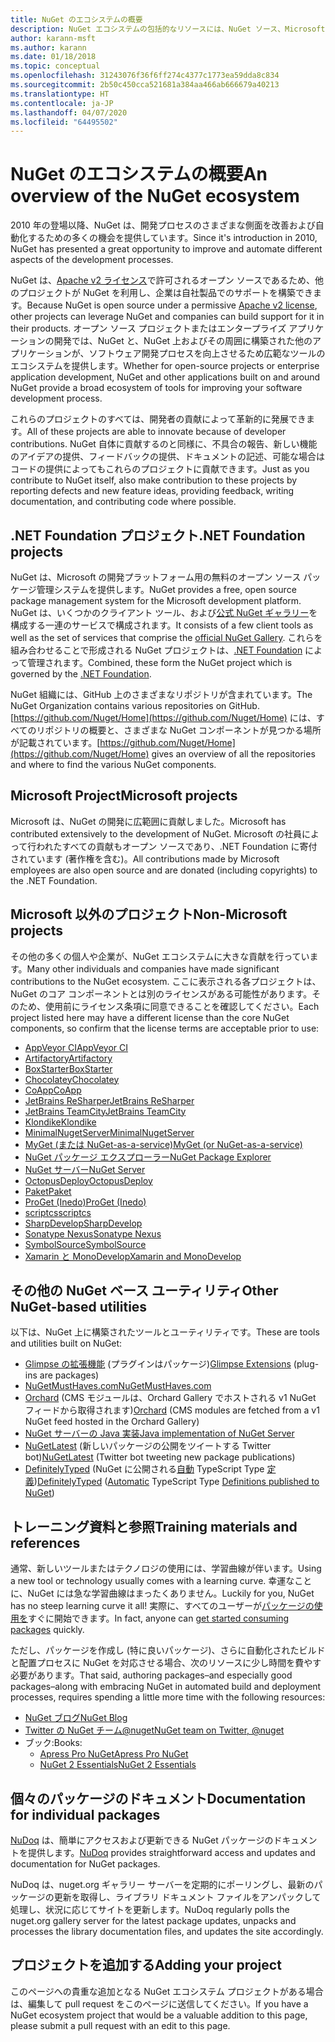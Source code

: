 ```yaml
---
title: NuGet のエコシステムの概要
description: NuGet エコシステムの包括的なリソースには、NuGet ソース、Microsoft 以外の NuGet プロジェクト、ユーティリティ、およびトレーニング資料が含まれます。
author: karann-msft
ms.author: karann
ms.date: 01/18/2018
ms.topic: conceptual
ms.openlocfilehash: 31243076f36f6ff274c4377c1773ea59dda8c834
ms.sourcegitcommit: 2b50c450cca521681a384aa466ab666679a40213
ms.translationtype: HT
ms.contentlocale: ja-JP
ms.lasthandoff: 04/07/2020
ms.locfileid: "64495502"
---
```

# <a name="an-overview-of-the-nuget-ecosystem"></a><span data-ttu-id="a329c-103">NuGet のエコシステムの概要</span><span class="sxs-lookup"><span data-stu-id="a329c-103">An overview of the NuGet ecosystem</span></span>

<span data-ttu-id="a329c-104">2010 年の登場以降、NuGet は、開発プロセスのさまざまな側面を改善および自動化するための多くの機会を提供しています。</span><span class="sxs-lookup"><span data-stu-id="a329c-104">Since it's introduction in 2010, NuGet has presented a great opportunity to improve and automate different aspects of the development processes.</span></span>

<span data-ttu-id="a329c-105">NuGet は、[Apache v2 ライセンス](http://choosealicense.com/licenses/apache/)で許可されるオープン ソースであるため、他のプロジェクトが NuGet を利用し、企業は自社製品でのサポートを構築できます。</span><span class="sxs-lookup"><span data-stu-id="a329c-105">Because NuGet is open source under a permissive [Apache v2 license](http://choosealicense.com/licenses/apache/), other projects can leverage NuGet and companies can build support for it in their products.</span></span> <span data-ttu-id="a329c-106">オープン ソース プロジェクトまたはエンタープライズ アプリケーションの開発では、NuGet と、NuGet 上およびその周囲に構築された他のアプリケーションが、ソフトウェア開発プロセスを向上させるため広範なツールのエコシステムを提供します。</span><span class="sxs-lookup"><span data-stu-id="a329c-106">Whether for open-source projects or enterprise application development, NuGet and other applications built on and around NuGet provide a broad ecosystem of tools for improving your software development process.</span></span>

<span data-ttu-id="a329c-107">これらのプロジェクトのすべては、開発者の貢献によって革新的に発展できます。</span><span class="sxs-lookup"><span data-stu-id="a329c-107">All of these projects are able to innovate because of developer contributions.</span></span> <span data-ttu-id="a329c-108">NuGet 自体に貢献するのと同様に、不具合の報告、新しい機能のアイデアの提供、フィードバックの提供、ドキュメントの記述、可能な場合はコードの提供によってもこれらのプロジェクトに貢献できます。</span><span class="sxs-lookup"><span data-stu-id="a329c-108">Just as you contribute to NuGet itself, also make contribution to these projects by reporting defects and new feature ideas, providing feedback, writing documentation, and contributing code where possible.</span></span>

## <a name="net-foundation-projects"></a><span data-ttu-id="a329c-109">.NET Foundation プロジェクト</span><span class="sxs-lookup"><span data-stu-id="a329c-109">.NET Foundation projects</span></span>

<span data-ttu-id="a329c-110">NuGet は、Microsoft の開発プラットフォーム用の無料のオープン ソース パッケージ管理システムを提供します。</span><span class="sxs-lookup"><span data-stu-id="a329c-110">NuGet provides a free, open source package management system for the Microsoft development platform.</span></span> <span data-ttu-id="a329c-111">NuGet は、いくつかのクライアント ツール、および[公式 NuGet ギャラリー](http://www.nuget.org)を構成する一連のサービスで構成されます。</span><span class="sxs-lookup"><span data-stu-id="a329c-111">It consists of a few client tools as well as the set of services that comprise the [official NuGet Gallery](http://www.nuget.org).</span></span> <span data-ttu-id="a329c-112">これらを組み合わせることで形成される NuGet プロジェクトは、[.NET Foundation](http://www.dotnetfoundation.org/) によって管理されます。</span><span class="sxs-lookup"><span data-stu-id="a329c-112">Combined, these form the NuGet project which is governed by the [.NET Foundation](http://www.dotnetfoundation.org/).</span></span>

<span data-ttu-id="a329c-113">NuGet 組織には、GitHub 上のさまざまなリポジトリが含まれています。</span><span class="sxs-lookup"><span data-stu-id="a329c-113">The NuGet Organization contains various repositories on GitHub.</span></span> <span data-ttu-id="a329c-114">[https://github.com/Nuget/Home](https://github.com/Nuget/Home) には、すべてのリポジトリの概要と、さまざまな NuGet コンポーネントが見つかる場所が記載されています。</span><span class="sxs-lookup"><span data-stu-id="a329c-114">[https://github.com/Nuget/Home](https://github.com/Nuget/Home) gives an overview of all the repositories and where to find the various NuGet components.</span></span>

## <a name="microsoft-projects"></a><span data-ttu-id="a329c-115">Microsoft Project</span><span class="sxs-lookup"><span data-stu-id="a329c-115">Microsoft projects</span></span>

<span data-ttu-id="a329c-116">Microsoft は、NuGet の開発に広範囲に貢献しました。</span><span class="sxs-lookup"><span data-stu-id="a329c-116">Microsoft has contributed extensively to the development of NuGet.</span></span> <span data-ttu-id="a329c-117">Microsoft の社員によって行われたすべての貢献もオープン ソースであり、.NET Foundation に寄付されています (著作権を含む)。</span><span class="sxs-lookup"><span data-stu-id="a329c-117">All contributions made by Microsoft employees are also open source and are donated (including copyrights) to the .NET Foundation.</span></span>

## <a name="non-microsoft-projects"></a><span data-ttu-id="a329c-118">Microsoft 以外のプロジェクト</span><span class="sxs-lookup"><span data-stu-id="a329c-118">Non-Microsoft projects</span></span>

<span data-ttu-id="a329c-119">その他の多くの個人や企業が、NuGet エコシステムに大きな貢献を行っています。</span><span class="sxs-lookup"><span data-stu-id="a329c-119">Many other individuals and companies have made significant contributions to the NuGet ecosystem.</span></span> <span data-ttu-id="a329c-120">ここに表示される各プロジェクトは、NuGet のコア コンポーネントとは別のライセンスがある可能性があります。そのため、使用前にライセンス条項に同意できることを確認してください。</span><span class="sxs-lookup"><span data-stu-id="a329c-120">Each project listed here may have a different license than the core NuGet components, so confirm that the license terms are acceptable prior to use:</span></span>

- [<span data-ttu-id="a329c-121">AppVeyor CI</span><span class="sxs-lookup"><span data-stu-id="a329c-121">AppVeyor CI</span></span>](https://www.appveyor.com/)
- [<span data-ttu-id="a329c-122">Artifactory</span><span class="sxs-lookup"><span data-stu-id="a329c-122">Artifactory</span></span>](https://www.jfrog.com/artifactory/)
- [<span data-ttu-id="a329c-123">BoxStarter</span><span class="sxs-lookup"><span data-stu-id="a329c-123">BoxStarter</span></span>](http://boxstarter.org/)
- [<span data-ttu-id="a329c-124">Chocolatey</span><span class="sxs-lookup"><span data-stu-id="a329c-124">Chocolatey</span></span>](https://chocolatey.org/)
- [<span data-ttu-id="a329c-125">CoApp</span><span class="sxs-lookup"><span data-stu-id="a329c-125">CoApp</span></span>](http://coapp.org/)
- [<span data-ttu-id="a329c-126">JetBrains ReSharper</span><span class="sxs-lookup"><span data-stu-id="a329c-126">JetBrains ReSharper</span></span>](https://resharper-plugins.jetbrains.com/)
- [<span data-ttu-id="a329c-127">JetBrains TeamCity</span><span class="sxs-lookup"><span data-stu-id="a329c-127">JetBrains TeamCity</span></span>](https://www.jetbrains.com/teamcity/)
- [<span data-ttu-id="a329c-128">Klondike</span><span class="sxs-lookup"><span data-stu-id="a329c-128">Klondike</span></span>](https://github.com/themotleyfool/Klondike)
- [<span data-ttu-id="a329c-129">MinimalNugetServer</span><span class="sxs-lookup"><span data-stu-id="a329c-129">MinimalNugetServer</span></span>](https://github.com/TanukiSharp/MinimalNugetServer)
- [<span data-ttu-id="a329c-130">MyGet (または NuGet-as-a-service)</span><span class="sxs-lookup"><span data-stu-id="a329c-130">MyGet (or NuGet-as-a-service)</span></span>](http://www.myget.org/)
- [<span data-ttu-id="a329c-131">NuGet パッケージ エクスプローラー</span><span class="sxs-lookup"><span data-stu-id="a329c-131">NuGet Package Explorer</span></span>](https://github.com/NuGetPackageExplorer/NuGetPackageExplorer)
- [<span data-ttu-id="a329c-132">NuGet サーバー</span><span class="sxs-lookup"><span data-stu-id="a329c-132">NuGet Server</span></span>](http://nugetserver.net/)
- [<span data-ttu-id="a329c-133">OctopusDeploy</span><span class="sxs-lookup"><span data-stu-id="a329c-133">OctopusDeploy</span></span>](https://octopus.com/)
- [<span data-ttu-id="a329c-134">Paket</span><span class="sxs-lookup"><span data-stu-id="a329c-134">Paket</span></span>](https://fsprojects.github.io/Paket/)
- [<span data-ttu-id="a329c-135">ProGet (Inedo)</span><span class="sxs-lookup"><span data-stu-id="a329c-135">ProGet (Inedo)</span></span>](http://inedo.com/proget)
- [<span data-ttu-id="a329c-136">scriptcs</span><span class="sxs-lookup"><span data-stu-id="a329c-136">scriptcs</span></span>](http://scriptcs.net/)
- [<span data-ttu-id="a329c-137">SharpDevelop</span><span class="sxs-lookup"><span data-stu-id="a329c-137">SharpDevelop</span></span>](http://community.sharpdevelop.net/blogs/mattward/archive/2011/01/23/NuGetSupportInSharpDevelop.aspx)
- [<span data-ttu-id="a329c-138">Sonatype Nexus</span><span class="sxs-lookup"><span data-stu-id="a329c-138">Sonatype Nexus</span></span>](http://www.sonatype.com/nexus-repository-sonatype)
- [<span data-ttu-id="a329c-139">SymbolSource</span><span class="sxs-lookup"><span data-stu-id="a329c-139">SymbolSource</span></span>](http://www.symbolsource.org/Public)
- [<span data-ttu-id="a329c-140">Xamarin と MonoDevelop</span><span class="sxs-lookup"><span data-stu-id="a329c-140">Xamarin and MonoDevelop</span></span>](https://github.com/mrward/monodevelop-nuget-addin)

## <a name="other-nuget-based-utilities"></a><span data-ttu-id="a329c-141">その他の NuGet ベース ユーティリティ</span><span class="sxs-lookup"><span data-stu-id="a329c-141">Other NuGet-based utilities</span></span>

<span data-ttu-id="a329c-142">以下は、NuGet 上に構築されたツールとユーティリティです。</span><span class="sxs-lookup"><span data-stu-id="a329c-142">These are tools and utilities built on NuGet:</span></span>

- <span data-ttu-id="a329c-143">[Glimpse の拡張機能](http://getglimpse.com/Packages) (プラグインはパッケージ)</span><span class="sxs-lookup"><span data-stu-id="a329c-143">[Glimpse Extensions](http://getglimpse.com/Packages) (plug-ins are packages)</span></span>
- [<span data-ttu-id="a329c-144">NuGetMustHaves.com</span><span class="sxs-lookup"><span data-stu-id="a329c-144">NuGetMustHaves.com</span></span>](http://nugetmusthaves.com/)
- <span data-ttu-id="a329c-145">[Orchard](http://www.orchardproject.net/) (CMS モジュールは、Orchard Gallery でホストされる v1 NuGet フィードから取得されます)</span><span class="sxs-lookup"><span data-stu-id="a329c-145">[Orchard](http://www.orchardproject.net/) (CMS modules are fetched from a v1 NuGet feed hosted in the Orchard Gallery)</span></span>
- [<span data-ttu-id="a329c-146">NuGet サーバーの Java 実装</span><span class="sxs-lookup"><span data-stu-id="a329c-146">Java implementation of NuGet Server</span></span>](http://jonnyzzz.com/blog/2012/03/07/nuget-server-in-pure-java/)
- <span data-ttu-id="a329c-147">[NuGetLatest](https://twitter.com/NuGetLatest) (新しいパッケージの公開をツイートする Twitter bot)</span><span class="sxs-lookup"><span data-stu-id="a329c-147">[NuGetLatest](https://twitter.com/NuGetLatest) (Twitter bot tweeting new package publications)</span></span>
- <span data-ttu-id="a329c-148">[DefinitelyTyped](http://definitelytyped.org/) (NuGet に公開される[自動](https://github.com/DefinitelyTyped/NugetAutomation/) TypeScript Type [定義](http://www.nuget.org/packages?q=DefinitelyTyped))</span><span class="sxs-lookup"><span data-stu-id="a329c-148">[DefinitelyTyped](http://definitelytyped.org/) ([Automatic](https://github.com/DefinitelyTyped/NugetAutomation/) TypeScript Type [Definitions published to NuGet](http://www.nuget.org/packages?q=DefinitelyTyped))</span></span>

## <a name="training-materials-and-references"></a><span data-ttu-id="a329c-149">トレーニング資料と参照</span><span class="sxs-lookup"><span data-stu-id="a329c-149">Training materials and references</span></span>

<span data-ttu-id="a329c-150">通常、新しいツールまたはテクノロジの使用には、学習曲線が伴います。</span><span class="sxs-lookup"><span data-stu-id="a329c-150">Using a new tool or technology usually comes with a learning curve.</span></span> <span data-ttu-id="a329c-151">幸運なことに、NuGet には急な学習曲線はまったくありません。</span><span class="sxs-lookup"><span data-stu-id="a329c-151">Luckily for you, NuGet has no steep learning curve it all!</span></span> <span data-ttu-id="a329c-152">実際に、すべてのユーザーが[パッケージの使用を](../quickstart/use-a-package.md)すぐに開始できます。</span><span class="sxs-lookup"><span data-stu-id="a329c-152">In fact, anyone can [get started consuming packages](../quickstart/use-a-package.md) quickly.</span></span>

<span data-ttu-id="a329c-153">ただし、パッケージを作成し (特に良いパッケージ)、さらに自動化されたビルドと配置プロセスに NuGet を対応させる場合、次のリソースに少し時間を費やす必要があります。</span><span class="sxs-lookup"><span data-stu-id="a329c-153">That said, authoring packages–and especially good packages–along with  embracing NuGet in automated build and deployment processes, requires spending a little more time with the following resources:</span></span>

- [<span data-ttu-id="a329c-154">NuGet ブログ</span><span class="sxs-lookup"><span data-stu-id="a329c-154">NuGet Blog</span></span>](http://blog.nuget.org/)
- [<span data-ttu-id="a329c-155">Twitter の NuGet チーム@nuget</span><span class="sxs-lookup"><span data-stu-id="a329c-155">NuGet team on Twitter, @nuget</span></span>](http://twitter.com/nuget)
- <span data-ttu-id="a329c-156">ブック:</span><span class="sxs-lookup"><span data-stu-id="a329c-156">Books:</span></span>
  - [<span data-ttu-id="a329c-157">Apress Pro NuGet</span><span class="sxs-lookup"><span data-stu-id="a329c-157">Apress Pro NuGet</span></span>](http://bit.ly/ProNuGet)
  - [<span data-ttu-id="a329c-158">NuGet 2 Essentials</span><span class="sxs-lookup"><span data-stu-id="a329c-158">NuGet 2 Essentials</span></span>](http://www.amazon.com/NuGet-2-Essentials-Damir-Arh-ebook/dp/B00GTQD5M4)

## <a name="documentation-for-individual-packages"></a><span data-ttu-id="a329c-159">個々のパッケージのドキュメント</span><span class="sxs-lookup"><span data-stu-id="a329c-159">Documentation for individual packages</span></span>

<span data-ttu-id="a329c-160">[NuDoq](http://nudoq.org) は、簡単にアクセスおよび更新できる NuGet パッケージのドキュメントを提供します。</span><span class="sxs-lookup"><span data-stu-id="a329c-160">[NuDoq](http://nudoq.org) provides straightforward access and updates and documentation for NuGet packages.</span></span>

<span data-ttu-id="a329c-161">NuDoq は、nuget.org ギャラリー サーバーを定期的にポーリングし、最新のパッケージの更新を取得し、ライブラリ ドキュメント ファイルをアンパックして処理し、状況に応じてサイトを更新します。</span><span class="sxs-lookup"><span data-stu-id="a329c-161">NuDoq regularly polls the nuget.org gallery server for the latest package updates, unpacks and processes the library documentation files, and updates the site accordingly.</span></span>

## <a name="adding-your-project"></a><span data-ttu-id="a329c-162">プロジェクトを追加する</span><span class="sxs-lookup"><span data-stu-id="a329c-162">Adding your project</span></span>

<span data-ttu-id="a329c-163">このページへの貴重な追加となる NuGet エコシステム プロジェクトがある場合は、編集して pull request をこのページに送信してください。</span><span class="sxs-lookup"><span data-stu-id="a329c-163">If you have a NuGet ecosystem project that would be a valuable addition to this page, please  submit a pull request with an edit to this page.</span></span>
